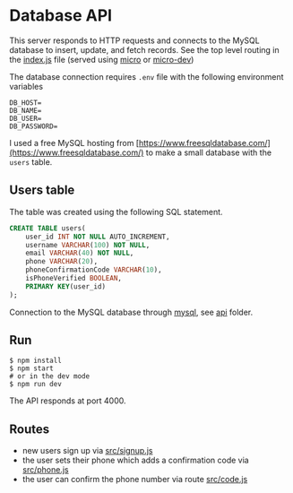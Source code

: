 # Database API

This server responds to HTTP requests and connects to the MySQL database to insert, update, and fetch records. See the top level routing in the [index.js](./index.js) file (served using [micro](https://github.com/vercel/micro#readme) or [micro-dev](https://github.com/vercel/micro-dev))

The database connection requires `.env` file with the following environment variables

```
DB_HOST=
DB_NAME=
DB_USER=
DB_PASSWORD=
```

I used a free MySQL hosting from [https://www.freesqldatabase.com/](https://www.freesqldatabase.com/) to make a small database with the `users` table.

## Users table

The table was created using the following SQL statement.

```sql
CREATE TABLE users(
    user_id INT NOT NULL AUTO_INCREMENT,
    username VARCHAR(100) NOT NULL,
    email VARCHAR(40) NOT NULL,
    phone VARCHAR(20),
    phoneConfirmationCode VARCHAR(10),
    isPhoneVerified BOOLEAN,
    PRIMARY KEY(user_id)
);
```

Connection to the MySQL database through [mysql](https://github.com/mysqljs/mysql), see [api](./api) folder.

## Run

```shell
$ npm install
$ npm start
# or in the dev mode
$ npm run dev
```

The API responds at port 4000.

## Routes

- new users sign up via [src/signup.js](./src/signup.js)
- the user sets their phone which adds a confirmation code via [src/phone.js](./src/phone.js)
- the user can confirm the phone number via route [src/code.js](./src/code.js)
